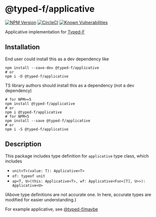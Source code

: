 # @typed-f/applicative

[![NPM Version](https://img.shields.io/npm/v/@typed-f/applicative/latest.svg?logo=npm&label=latest&colorB=blue)][applicative-npm] [![CircleCI](https://img.shields.io/circleci/project/github/RedSparr0w/node-csgo-parser/master.svg?logo=circleci)](https://circleci.com/gh/Ailrun/typed-f/tree/master) [![Known Vulnerabilities](https://snyk.io/test/github/Ailrun/typed-f/badge.svg?targetFile=packages%2Fapplicative%2Fpackage.json)](https://snyk.io/test/github/Ailrun/typed-f?targetFile=packages%2Fapplicative%2Fpackage.json)

Applicative implementation for [Typed-F][repo-github]

## Installation

End user could install this as a dev dependency like

``` shell
npm install --save-dev @typed-f/applicative
# or
npm i -D @typed-f/applicative
```

TS library authors should install this as a dependency (not a dev dependency)

```shell
# for NPM>=5
npm install @typed-f/applicative
# or
npm i @typed-f/applicative
# for NPM<5
npm install --save @typed-f/applicative
# or
npm i -S @typed-f/applicative
```

## Description

This package includes type definition for `applicative` type class, which includes

- `unit<T>(value: T): Applicative<T>`
- `of: typeof unit`
- `ap<T, U>(this: Applicative<T>, wf: Applicative<Fun<[T], U>>): Applicative<U>`

(Above type definitions are not accurate one. In here, accurate types are modified for easier understanding.)

For example applicative, see [@typed-f/maybe][maybe-github]

[repo-github]: https://github.com/Ailrun/typed-f
[releases-github]: https://github.com/Ailrun/typed-f/releases

[applicative-github]: https://github.com/Ailrun/typed-f/tree/master/packages/applicative
[either-github]: https://github.com/Ailrun/typed-f/tree/master/packages/either
[function-github]: https://github.com/Ailrun/typed-f/tree/master/packages/function
[functor-github]: https://github.com/Ailrun/typed-f/tree/master/packages/functor
[lens-github]: https://github.com/Ailrun/typed-f/tree/master/packages/lens
[matchable-github]: https://github.com/Ailrun/typed-f/tree/master/packages/matchable
[maybe-github]: https://github.com/Ailrun/typed-f/tree/master/packages/maybe
[monad-github]: https://github.com/Ailrun/typed-f/tree/master/packages/monad
[setoid-github]: https://github.com/Ailrun/typed-f/tree/master/packages/setoid
[tagged-github]: https://github.com/Ailrun/typed-f/tree/master/packages/tagged

[applicative-npm]: https://www.npmjs.com/package/@typed-f/applicative
[either-npm]: https://www.npmjs.com/package/@typed-f/either
[function-npm]: https://www.npmjs.com/package/@typed-f/function
[functor-npm]: https://www.npmjs.com/package/@typed-f/functor
[lens-npm]: https://www.npmjs.com/package/@typed-f/lens
[matchable-npm]: https://www.npmjs.com/package/@typed-f/matchable
[maybe-npm]: https://www.npmjs.com/package/@typed-f/maybe
[monad-npm]: https://www.npmjs.com/package/@typed-f/monad
[setoid-npm]: https://www.npmjs.com/package/@typed-f/setoid
[tagged-npm]: https://www.npmjs.com/package/@typed-f/tagged
